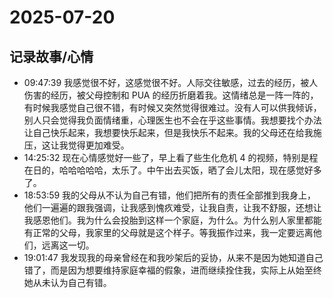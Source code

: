 # 2025-07-20

## 记录故事/心情

- 09:47:39 我感觉很不好，这感觉很不好。人际交往敏感，过去的经历，被人伤害的经历，被父母控制和 PUA 的经历折磨着我。这情绪总是一阵一阵的，有时候我感觉自己很不错，有时候又突然觉得很难过。没有人可以供我倾诉，别人只会觉得我负面情绪重，心理医生也不会在乎这些事情。我想要找个办法让自己快乐起来，我想要快乐起来，但是我快乐不起来。我的父母还在给我施压，这让我觉得更加难受。
- 14:25:32 现在心情感觉好一些了，早上看了些生化危机 4 的视频，特别是程在日的，哈哈哈哈哈，太乐了。中午出去买饭，晒了会儿太阳，现在感觉好多了。
- 18:53:59 我的父母从不认为自己有错，他们把所有的责任全部推到我身上，他们一遍遍的跟我强调，让我感到愧疚难受，让我自责，让我不舒服，还想让我感恩他们。我为什么会投胎到这样一个家庭，为什么。为什么别人家里都能有正常的父母，我家里的父母就是这个样子。等我振作过来，我一定要远离他们，远离这一切。
- 19:01:47 我发现我的母亲曾经在和我吵架后的妥协，从来不是因为她知道自己错了，而是因为想要维持家庭幸福的假象，进而继续拴住我，实际上从始至终她从未认为自己有错。
